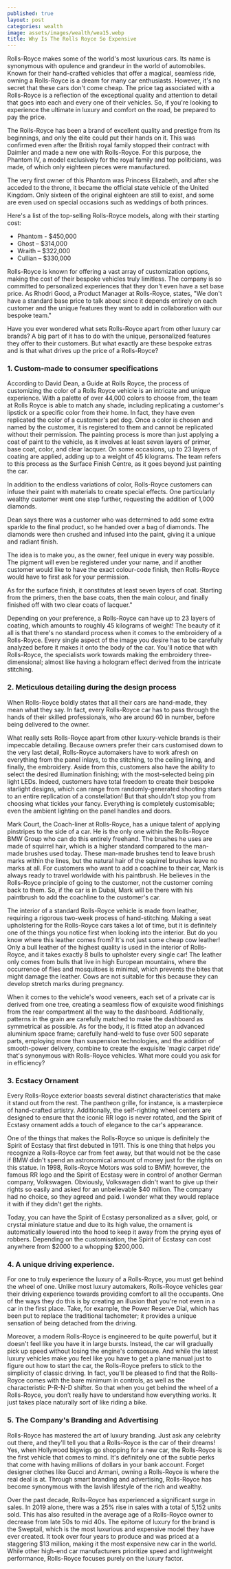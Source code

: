 ```yaml
---
published: true
layout: post
categories: wealth
image: assets/images/wealth/wea15.webp
title: Why Is The Rolls Royce So Expensive
---
```


Rolls-Royce makes some of the world's most luxurious cars. Its name is synonymous with opulence and grandeur in the world of automobiles. Known for their hand-crafted vehicles that offer a magical, seamless ride, owning a Rolls-Royce is a dream for many car enthusiasts. However, it's no secret that these cars don't come cheap. The price tag associated with a Rolls-Royce is a reflection of the exceptional quality and attention to detail that goes into each and every one of their vehicles. So, if you're looking to experience the ultimate in luxury and comfort on the road, be prepared to pay the price.

The Rolls-Royce has been a brand of excellent quality and prestige from its beginnings, and only the elite could put their hands on it. This was confirmed even after the British royal family stopped their contract with Daimler and made a new one with Rolls-Royce. For this purpose, the Phantom IV, a model exclusively for the royal family and top politicians, was made, of which only eighteen pieces were manufactured.

The very first owner of this Phantom was Princess Elizabeth, and after she acceded to the throne, it became the official state vehicle of the United Kingdom. Only sixteen of the original eighteen are still to exist, and some are even used on special occasions such as weddings of both princes.

Here's a list of the top-selling Rolls-Royce models, along with their starting cost:  
- 	Phantom - $450,000
- 	Ghost – $314,000
- 	Wraith – $322,000
- 	Cullian – $330,000


Rolls-Royce is known for offering a vast array of customization options, making the cost of their bespoke vehicles truly limitless. The company is so committed to personalized experiences that they don't even have a set base price. As Rhodri Good, a Product Manager at Rolls-Royce, states, "We don't have a standard base price to talk about since it depends entirely on each customer and the unique features they want to add in collaboration with our bespoke team."

Have you ever wondered what sets Rolls-Royce apart from other luxury car brands? A big part of it has to do with the unique, personalized features they offer to their customers. But what exactly are these bespoke extras and is that what drives up the price of a Rolls-Royce?

### 1.	Custom-made to consumer specifications
According to David Dean, a Guide at Rolls Royce, the process of customizing the color of a Rolls Royce vehicle is an intricate and unique experience. With a palette of over 44,000 colors to choose from, the team at Rolls Royce is able to match any shade, including replicating a customer's lipstick or a specific color from their home. In fact, they have even replicated the color of a customer's pet dog. Once a color is chosen and named by the customer, it is registered to them and cannot be replicated without their permission. The painting process is more than just applying a coat of paint to the vehicle, as it involves at least seven layers of primer, base coat, color, and clear lacquer. On some occasions, up to 23 layers of coating are applied, adding up to a weight of 45 kilograms. The team refers to this process as the Surface Finish Centre, as it goes beyond just painting the car.

In addition to the endless variations of color, Rolls-Royce customers can infuse their paint with materials to create special effects. One particularly wealthy customer went one step further, requesting the addition of 1,000 diamonds.

Dean says there was a customer who was determined to add some extra sparkle to the final product, so he handed over a bag of diamonds. The diamonds were then crushed and infused into the paint, giving it a unique and radiant finish.

The idea is to make you, as the owner, feel unique in every way possible. The pigment will even be registered under your name, and if another customer would like to have the exact colour-code finish, then Rolls-Royce would have to first ask for your permission.

As for the surface finish, it constitutes at least seven layers of coat. Starting from the primers, then the base coats, then the main colour, and finally finished off with two clear coats of lacquer."

Depending on your preference, a Rolls-Royce can have up to 23 layers of coating, which amounts to roughly 45 kilograms of weight! The beauty of it all is that there's no standard process when it comes to the embroidery of a Rolls-Royce. Every single aspect of the image you desire has to be carefully analyzed before it makes it onto the body of the car. You'll notice that with Rolls-Royce, the specialists work towards making the embroidery three-dimensional; almost like having a hologram effect derived from the intricate stitching.


### 2.	Meticulous detailing during the design process
When Rolls-Royce boldly states that all their cars are hand-made, they mean what they say. In fact, every Rolls-Royce car has to pass through the hands of their skilled professionals, who are around 60 in number, before being delivered to the owner.

What really sets Rolls-Royce apart from other luxury-vehicle brands is their impeccable detailing. Because owners prefer their cars customised down to the very last detail, Rolls-Royce automakers have to work afresh on everything from the panel inlays, to the stitching, to the ceiling lining, and finally, the embroidery.
Aside from this, customers also have the ability to select the desired illumination finishing; with the most-selected being pin light LEDs. Indeed, customers have total freedom to create their bespoke starlight designs, which can range from randomly-generated shooting stars to an entire replication of a constellation! But that shouldn't stop you from choosing what tickles your fancy. Everything is completely customisable; even the ambient lighting on the panel handles and doors.

Mark Court, the Coach-liner at Rolls-Royce, has a unique talent of applying pinstripes to the side of a car. He is the only one within the Rolls-Royce BMW Group who can do this entirely freehand. The brushes he uses are made of squirrel hair, which is a higher standard compared to the man-made brushes used today. These man-made brushes tend to leave brush marks within the lines, but the natural hair of the squirrel brushes leave no marks at all.
For customers who want to add a coachline to their car, Mark is always ready to travel worldwide with his paintbrush. He believes in the Rolls-Royce principle of going to the customer, not the customer coming back to them. So, if the car is in Dubai, Mark will be there with his paintbrush to add the coachline to the customer's car.

The interior of a standard Rolls-Royce vehicle is made from leather, requiring a rigorous two-week process of hand-stitching. Making a seat upholstering for the Rolls-Royce cars takes a lot of time, but it is definitely one of the things you notice first when looking into the interior. But do you know where this leather comes from? It's not just some cheap cow leather! Only a bull leather of the highest quality is used in the interior of Rolls-Royce, and it takes exactly 8 bulls to upholster every single car! The leather only comes from bulls that live in high European mountains, where the occurrence of flies and mosquitoes is minimal, which prevents the bites that might damage the leather. Cows are not suitable for this because they can develop stretch marks during pregnancy.

When it comes to the vehicle's wood veneers, each set of a private car is derived from one tree, creating a seamless flow of exquisite wood finishings from the rear compartment all the way to the dashboard. Additionally, patterns in the grain are carefully matched to make the dashboard as symmetrical as possible.
As for the body, it is fitted atop an advanced aluminium space frame; carefully hand-weld to fuse over 500 separate parts, employing more than suspension technologies, and the addition of smooth-power delivery, combine to create the exquisite 'magic carpet ride' that's synonymous with Rolls-Royce vehicles. What more could you ask for in efficiency?

### 3.	Ecstacy Ornament
Every Rolls-Royce exterior boasts several distinct characteristics that make it stand out from the rest. The pantheon grille, for instance, is a masterpiece of hand-crafted artistry. Additionally, the self-righting wheel centers are designed to ensure that the iconic RR logo is never rotated, and the Spirit of Ecstasy ornament adds a touch of elegance to the car's appearance. 

One of the things that makes the Rolls-Royce so unique is definitely the Spirit of Ecstasy that first debuted in 1911. This is one thing that helps you recognize a Rolls-Royce car from feet away, but that would not be the case if BMW didn't spend an astronomical amount of money just for the rights on this statue. In 1998, Rolls-Royce Motors was sold to BMW; however, the famous RR logo and the Spirit of Ecstasy were in control of another German company, Volkswagen. Obviously, Volkswagen didn't want to give up their rights so easily and asked for an unbelievable $40 million. The company had no choice, so they agreed and paid. I wonder what they would replace it with if they didn't get the rights. 

Today, you can have the Spirit of Ecstasy personalized as a silver, gold, or crystal miniature statue and due to its high value, the ornament is automatically lowered into the hood to keep it away from the prying eyes of robbers. Depending on the customisation, the Spirit of Ecstasy can cost anywhere from $2000 to a whopping $200,000.

### 4.	A unique driving experience.
For one to truly experience the luxury of a Rolls-Royce, you must get behind the wheel of one. Unlike most luxury automakers, Rolls-Royce vehicles gear their driving experience towards providing comfort to all the occupants. One of the ways they do this is by creating an illusion that you're not even in a car in the first place. Take, for example, the Power Reserve Dial, which has been put to replace the traditional tachometer; it provides a unique sensation of being detached from the driving.

Moreover, a modern Rolls-Royce is engineered to be quite powerful, but it doesn't feel like you have it in large bursts. Instead, the car will gradually pick up speed without losing the engine's composure. And while the latest luxury vehicles make you feel like you have to get a plane manual just to figure out how to start the car, the Rolls-Royce prefers to stick to the simplicity of classic driving. In fact, you'll be pleased to find that the Rolls-Royce comes with the bare minimum in controls, as well as the characteristic P-R-N-D shifter. So that when you get behind the wheel of a Rolls-Royce, you don’t really have to understand how everything works. It just takes place naturally sort of like riding a bike.

### 5.	The Company's Branding and Advertising
Rolls-Royce has mastered the art of luxury branding. Just ask any celebrity out there, and they'll tell you that a Rolls-Royce is the car of their dreams! Yes, when Hollywood bigwigs go shopping for a new car, the Rolls-Royce is the first vehicle that comes to mind. It's definitely one of the subtle perks that come with having millions of dollars in your bank account. Forget designer clothes like Gucci and Armani, owning a Rolls-Royce is where the real deal is at. Through smart branding and advertising, Rolls-Royce has become synonymous with the lavish lifestyle of the rich and wealthy.

Over the past decade, Rolls-Royce has experienced a significant surge in sales. In 2019 alone, there was a 25% rise in sales with a total of 5,152 units sold. This has also resulted in the average age of a Rolls-Royce owner to decrease from late 50s to mid 40s. The epitome of luxury for the brand is the Sweptail, which is the most luxurious and expensive model they have ever created. It took over four years to produce and was priced at a staggering $13 million, making it the most expensive new car in the world. While other high-end car manufacturers prioritize speed and lightweight performance, Rolls-Royce focuses purely on the luxury factor.
